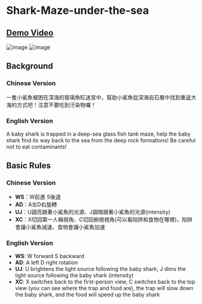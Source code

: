 # Shark-Maze-under-the-sea
## [Demo Video](https://youtu.be/ZfoNAi4lDgc)
![image](https://user-images.githubusercontent.com/40749393/150723238-892255ed-714e-4861-9a70-12627f9a9716.png)
![image](https://user-images.githubusercontent.com/40749393/150723248-634e1ed9-bd56-4f39-872c-aebfc2bf3e36.png)

## Background
### Chinese Version
一隻小鯊魚被困在深海的玻璃魚缸迷宮中，幫助小鯊魚從深海岩石層中找到重返大海的方式吧！注意不要吃到汙染物囉！

### English Version
A baby shark is trapped in a deep-sea glass fish tank maze, help the baby shark find its way back to the sea from the deep rock formations! Be careful not to eat contaminants!

## Basic Rules
### Chinese Version
- **WS**：W前進 S後退
- **AD**：A左D右旋轉
- **UJ**：U調亮跟著小鯊魚的光源、J調暗跟著小鯊魚的光源(intensity)
- **XC**：X切回第一人稱視角、C切回俯視視角(可以看陷阱和食物在哪裡)，陷阱會讓小鯊魚減速、食物會讓小鯊魚加速

### English Version
- **WS**: W forward S backward
- **AD**: A left D right rotation
- **UJ**: U brightens the light source following the baby shark, J dims the light source following the baby shark (intensity)
- **XC**: X switches back to the first-person view, C switches back to the top view (you can see where the trap and food are), the trap will slow down the baby shark, and the food will speed up the baby shark
